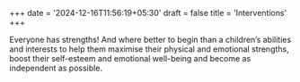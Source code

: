 +++
date = '2024-12-16T11:56:19+05:30'
draft = false
title = 'Interventions'
+++

Everyone has strengths! And where better to begin than a children’s abilities and interests to help them maximise their physical and emotional strengths, boost their self-esteem and emotional well-being and become as independent as possible.

